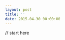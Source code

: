 ```yaml
---
layout: post
title: ''
date: 2015-04-30 00:00:00
---
```


// start here


<!-- vim:set ai et ts=4 sw=4 sts=4 fenc=utf-8: -->
